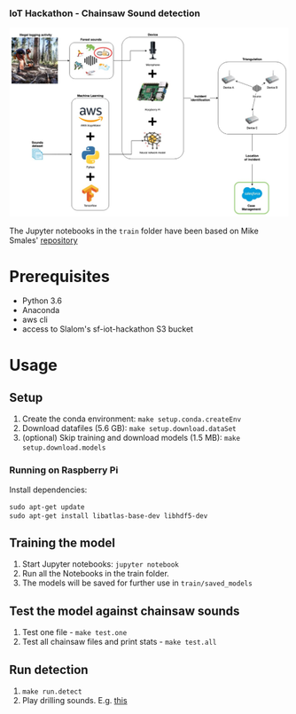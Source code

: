 ### IoT Hackathon - Chainsaw Sound detection

![](diagram.jpg)

The Jupyter notebooks in the `train` folder have been based on Mike Smales' [repository](https://github.com/mikesmales/Udacity-ML-Capstone)


# Prerequisites

- Python 3.6
- Anaconda
- aws cli
- access to Slalom's sf-iot-hackathon S3 bucket


# Usage

## Setup

1. Create the conda environment: `make setup.conda.createEnv`
2. Download datafiles (5.6 GB): `make setup.download.dataSet`
3. (optional) Skip training and download models (1.5 MB): `make setup.download.models`

### Running on Raspberry Pi

Install dependencies:

```
sudo apt-get update
sudo apt-get install libatlas-base-dev libhdf5-dev
```

## Training the model

1. Start Jupyter notebooks: `jupyter notebook`
2. Run all the Notebooks in the train folder.
3. The models will be saved for further use in `train/saved_models`

## Test the model against chainsaw sounds

1. Test one file - `make test.one`
2. Test all chainsaw files and print stats - `make test.all`

## Run detection
1. `make run.detect`
2. Play drilling sounds. E.g. [this](https://youtu.be/gumMKccCS7U?t=150)
